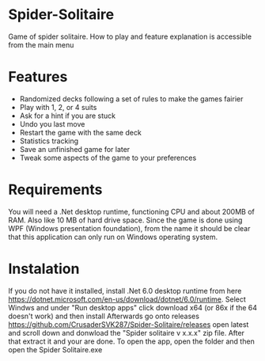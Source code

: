 # Spider-Solitaire

Game of spider solitaire.
How to play and feature explanation is accessible from the main menu

# Features
* Randomized decks following a set of rules to make the games fairier
* Play with 1, 2, or 4 suits
* Ask for a hint if you are stuck
* Undo you last move
* Restart the game with the same deck
* Statistics tracking
* Save an unfinished game for later
* Tweak some aspects of the game to your preferences

# Requirements

You will need a .Net desktop runtime, functioning CPU and about 200MB of RAM. Also like 10 MB of hard drive space.
Since the game is done using WPF (Windows presentation foundation), from the name it should be clear that
this application can only run on Windows operating system.

# Instalation

If you do not have it installed, install .Net 6.0 desktop runtime from here https://dotnet.microsoft.com/en-us/download/dotnet/6.0/runtime.
Select Windws and under "Run desktop apps" click download x64 (or 86x if the 64 doesn't work) and then install
Afterwards go onto releases https://github.com/CrusaderSVK287/Spider-Solitaire/releases open latest and scroll down and donwload the "Spider solitaire v x.x.x"
zip file. After that extract it and your are done.
To open the app, open the folder and then open the Spider Solitaire.exe
